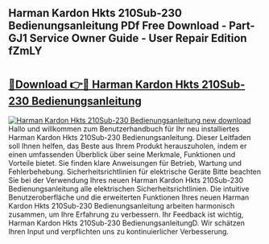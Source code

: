 ## Harman Kardon Hkts 210Sub-230 Bedienungsanleitung PDf Free Download - Part-GJ1 Service Owner Guide - User Repair Edition fZmLY

# <h2><a href="http://df24m1.blite.top/?on=Harman+Kardon+Hkts+210Sub-230+Bedienungsanleitung">🔗Download 👉🔴 Harman Kardon Hkts 210Sub-230 Bedienungsanleitung</a></h2>

[![Harman Kardon Hkts 210Sub-230 Bedienungsanleitung new download](https://i.imgur.com/lujVjoI.png)](http://df24m1.blite.top/?on=Harman+Kardon+Hkts+210Sub-230+Bedienungsanleitung)
Hallo und willkommen zum Benutzerhandbuch für Ihr neu installiertes Harman Kardon Hkts 210Sub-230 Bedienungsanleitung. Dieser Leitfaden soll Ihnen helfen, das Beste aus Ihrem Produkt herauszuholen, indem er einen umfassenden Überblick über seine Merkmale, Funktionen und Vorteile bietet. Sie finden klare Anweisungen für Betrieb, Wartung und Fehlerbehebung. Sicherheitsrichtlinien für elektrische Geräte Bitte beachten Sie bei der Verwendung Ihres neuen Harman Kardon Hkts 210Sub-230 Bedienungsanleitung alle elektrischen Sicherheitsrichtlinien. Die intuitive Benutzeroberfläche und die erweiterten Funktionen Ihres neuen Harman Kardon Hkts 210Sub-230 Bedienungsanleitung arbeiten harmonisch zusammen, um Ihre Erfahrung zu verbessern. Ihr Feedback ist wichtig, Harman Kardon Hkts 210Sub-230 BedienungsanleitungD. Wir schätzen Ihren Input und verpflichten uns zu kontinuierlicher Verbesserung.
